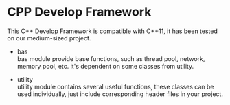 # CPP Develop Framework

This C++ Develop Framework is compatible with C++11, it has been tested on our medium-sized project.

* bas</br>
bas module provide base functions, such as thread pool, network, memory pool, etc.
it's dependent on some classes from utility.

* utility</br>
utility module contains several useful functions, these classes can be used individually, just
include corresponding header files in your project.
